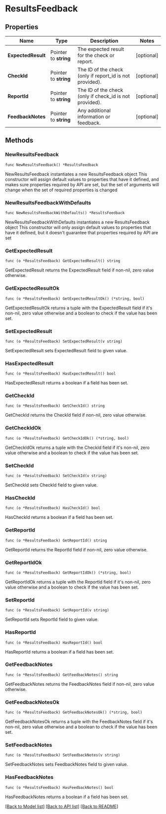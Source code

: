 # ResultsFeedback

## Properties

Name | Type | Description | Notes
------------ | ------------- | ------------- | -------------
**ExpectedResult** | Pointer to **string** | The expected result for the check or report. | [optional] 
**CheckId** | Pointer to **string** | The ID of the check (only if report_id is not provided). | [optional] 
**ReportId** | Pointer to **string** | The ID of the check (only if check_id is not provided). | [optional] 
**FeedbackNotes** | Pointer to **string** | Any additional information or feedback. | [optional] 

## Methods

### NewResultsFeedback

`func NewResultsFeedback() *ResultsFeedback`

NewResultsFeedback instantiates a new ResultsFeedback object
This constructor will assign default values to properties that have it defined,
and makes sure properties required by API are set, but the set of arguments
will change when the set of required properties is changed

### NewResultsFeedbackWithDefaults

`func NewResultsFeedbackWithDefaults() *ResultsFeedback`

NewResultsFeedbackWithDefaults instantiates a new ResultsFeedback object
This constructor will only assign default values to properties that have it defined,
but it doesn't guarantee that properties required by API are set

### GetExpectedResult

`func (o *ResultsFeedback) GetExpectedResult() string`

GetExpectedResult returns the ExpectedResult field if non-nil, zero value otherwise.

### GetExpectedResultOk

`func (o *ResultsFeedback) GetExpectedResultOk() (*string, bool)`

GetExpectedResultOk returns a tuple with the ExpectedResult field if it's non-nil, zero value otherwise
and a boolean to check if the value has been set.

### SetExpectedResult

`func (o *ResultsFeedback) SetExpectedResult(v string)`

SetExpectedResult sets ExpectedResult field to given value.

### HasExpectedResult

`func (o *ResultsFeedback) HasExpectedResult() bool`

HasExpectedResult returns a boolean if a field has been set.

### GetCheckId

`func (o *ResultsFeedback) GetCheckId() string`

GetCheckId returns the CheckId field if non-nil, zero value otherwise.

### GetCheckIdOk

`func (o *ResultsFeedback) GetCheckIdOk() (*string, bool)`

GetCheckIdOk returns a tuple with the CheckId field if it's non-nil, zero value otherwise
and a boolean to check if the value has been set.

### SetCheckId

`func (o *ResultsFeedback) SetCheckId(v string)`

SetCheckId sets CheckId field to given value.

### HasCheckId

`func (o *ResultsFeedback) HasCheckId() bool`

HasCheckId returns a boolean if a field has been set.

### GetReportId

`func (o *ResultsFeedback) GetReportId() string`

GetReportId returns the ReportId field if non-nil, zero value otherwise.

### GetReportIdOk

`func (o *ResultsFeedback) GetReportIdOk() (*string, bool)`

GetReportIdOk returns a tuple with the ReportId field if it's non-nil, zero value otherwise
and a boolean to check if the value has been set.

### SetReportId

`func (o *ResultsFeedback) SetReportId(v string)`

SetReportId sets ReportId field to given value.

### HasReportId

`func (o *ResultsFeedback) HasReportId() bool`

HasReportId returns a boolean if a field has been set.

### GetFeedbackNotes

`func (o *ResultsFeedback) GetFeedbackNotes() string`

GetFeedbackNotes returns the FeedbackNotes field if non-nil, zero value otherwise.

### GetFeedbackNotesOk

`func (o *ResultsFeedback) GetFeedbackNotesOk() (*string, bool)`

GetFeedbackNotesOk returns a tuple with the FeedbackNotes field if it's non-nil, zero value otherwise
and a boolean to check if the value has been set.

### SetFeedbackNotes

`func (o *ResultsFeedback) SetFeedbackNotes(v string)`

SetFeedbackNotes sets FeedbackNotes field to given value.

### HasFeedbackNotes

`func (o *ResultsFeedback) HasFeedbackNotes() bool`

HasFeedbackNotes returns a boolean if a field has been set.


[[Back to Model list]](../README.md#documentation-for-models) [[Back to API list]](../README.md#documentation-for-api-endpoints) [[Back to README]](../README.md)


